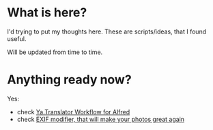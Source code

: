 # What is here?
I'd trying to put my thoughts here. These are scripts/ideas, that I found useful.

Will be updated from time to time.

# Anything ready now?

Yes:
* check [Ya.Translator Workflow for Alfred](https://github.com/vyakovlev/alfred-ya.translator)
* check [EXIF modifier, that will make your photos great again](https://github.com/vyakovlev/exif-modifier)